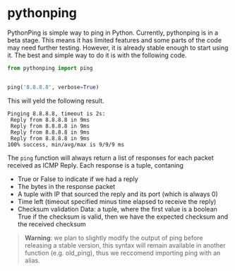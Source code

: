 # pythonping
PythonPing is simple way to ping in Python.
Currently, pythonping is in a beta stage. This means it has limited features and some parts of the code may need further testing.
However, it is already stable enough to start using it. The best and simple way to do it is with the following code.
```python
from pythonping import ping


ping('8.8.8.8', verbose=True)
```
This will yeld the following result.
```
Pinging 8.8.8.8, timeout is 2s:
 Reply from 8.8.8.8 in 9ms 
 Reply from 8.8.8.8 in 9ms 
 Reply from 8.8.8.8 in 9ms 
 Reply from 8.8.8.8 in 9ms 
100% success, min/avg/max is 9/9/9 ms
```
The `ping` function will always return a list of responses for each packet received as ICMP Reply. Each response is a tuple, contaning
* True or False to indicate if we had a reply
* The bytes in the response packet
* A tuple with IP that sourced the reply and its port (which is always 0)
* Time left (timeout specified minus time elapsed to receive the reply)
* Checksum validation Data: a tuple, where the first value is a boolean True if the checksum is valid, then we have the expected checksum and the received checksum

> **Warning**: we plan to slightly modify the output of ping before releasing a stable version, this syntax will remain available in
> another function (e.g. old_ping), thus we reccomend importing ping with an alias.

